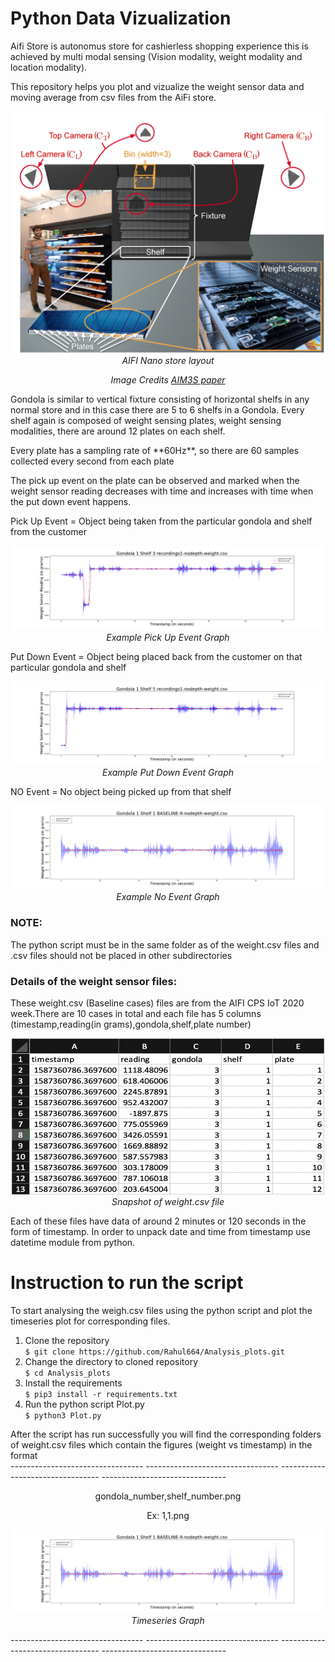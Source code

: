 # Python Data Vizualization

Aifi Store is autonomus store for cashierless shopping experience this is achieved by multi modal sensing (Vision modality, weight modality and location modality).
<br />

This repository helps you plot and vizualize the weight sensor data and moving average from csv files from the AiFi store.
<br />

<p align="center">
<img src="images/plates.png" width="500" class="center">
  </br>
  <em>AIFI Nano store layout</em>
  </p>

  <p align="center">
  <em>Image Credits <a href="https://dl.acm.org/doi/10.1145/3360322.3361018" target="_blank">AIM3S paper</a></em>
  </p>


 <p>Gondola is similar to vertical fixture consisting of horizontal shelfs in any normal store and in this case there are 5 to 6 shelfs in a Gondola. 
  Every shelf again is composed of weight sensing plates, weight sensing modalities, there are around 12 plates on each shelf.</p>
  <p>Every plate has a sampling rate of **60Hz**, so there are 60 samples collected every second from each plate </p>
  <p>The pick up event on the plate can be observed and marked when the weight sensor reading decreases with time and increases with time when the put down event happens.</p>
  
  Pick Up Event = Object being taken from the particular gondola and shelf from the customer</br>
  <p align="center">
      <img src="images/1,3.png" class="center">
      </br>
      <em>Example Pick Up Event Graph</em>
      </br>
  </p>
  
Put Down Event = Object being placed back from the customer on that particular gondola and shelf </br>
<p align="center">
    <img src="images/1,5.png" class="center">
    </br>
    <em>Example Put Down Event Graph</em>
    </br>
</p>
 
NO Event = No object being picked up from that shelf </br>
<p align="center">
    <img src="images/1,1.png" class="center">
    </br>
    <em>Example No Event Graph</em>
    </br>
</p>
  

### NOTE: 
The python script must be in the same folder as of the weight.csv files and .csv files should not be placed in other subdirectories <br/>
### Details of the weight sensor files:
<p>
These weight.csv (Baseline cases) files are from the AIFI CPS IoT 2020 week.There are 10 cases in total and each file has 5 columns (timestamp,reading(in       grams),gondola,shelf,plate number)
</p>
  
 <p align="center">
      <img src="images/weight_file.png" height="250" width="500" class="center">
      </br>
      <em>Snapshot of weight.csv file</em>
      </br>
 </p>

<p>
Each of these files have data of around 2 minutes or 120 seconds in the form of timestamp. In order to unpack date and time from timestamp use datetime module from python.
</p>

# Instruction to run the script 

To start analysing the weigh.csv files using the python script and plot the timeseries plot for corresponding files.
1. Clone the repository<br />
`$ git clone https://github.com/Rahul664/Analysis_plots.git`<br />
2. Change the directory to cloned repository<br/>
`$ cd Analysis_plots`<br />
3. Install the requirements <br/>
`$ pip3 install -r requirements.txt`<br/>
4. Run the python script Plot.py<br />
`$ python3 Plot.py`<br />

After the script has run successfully you will find the corresponding folders of weight.csv files which contain the figures (weight vs timestamp) in the format<br/> 
--------------------------------- --------------------------------- --------------------------------- ------------------------------- <br />

<p align="center">
gondola_number,shelf_number.png   <br />
</p>

<p align="center">
    Ex: 1,1.png<br/>
</p>
<p align="center">
    <img src="images/1,1.png" class="center">
    </br>
    <em>Timeseries Graph</em>
    </br>
</p>

--------------------------------- --------------------------------- --------------------------------- ------------------------------- <br />
